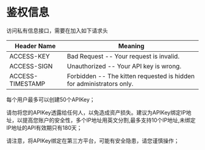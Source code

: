 # 鉴权信息
<a id="auth"></a>

访问私有信息接口，需要在加入如下请求头

Header Name | Meaning
---------- | -------
ACCESS-KEY | Bad Request -- Your request is invalid.
ACCESS-SIGN | Unauthorized -- Your API key is wrong.
ACCESS-TIMESTAMP | Forbidden -- The kitten requested is hidden for administrators only.

每个用户最多可以创建50个APIKey；

请勿将您的APIKey透露给任何人，以免造成资产损失。建议为APIKey绑定IP地址，以提高您账户的安全性，多个IP地址用英文分割,最多支持10个IP地址,未绑定IP地址的API有效期只有180天；

请注意，将APIKey绑定在第三方平台，可能有安全隐患，请您谨慎操作；
